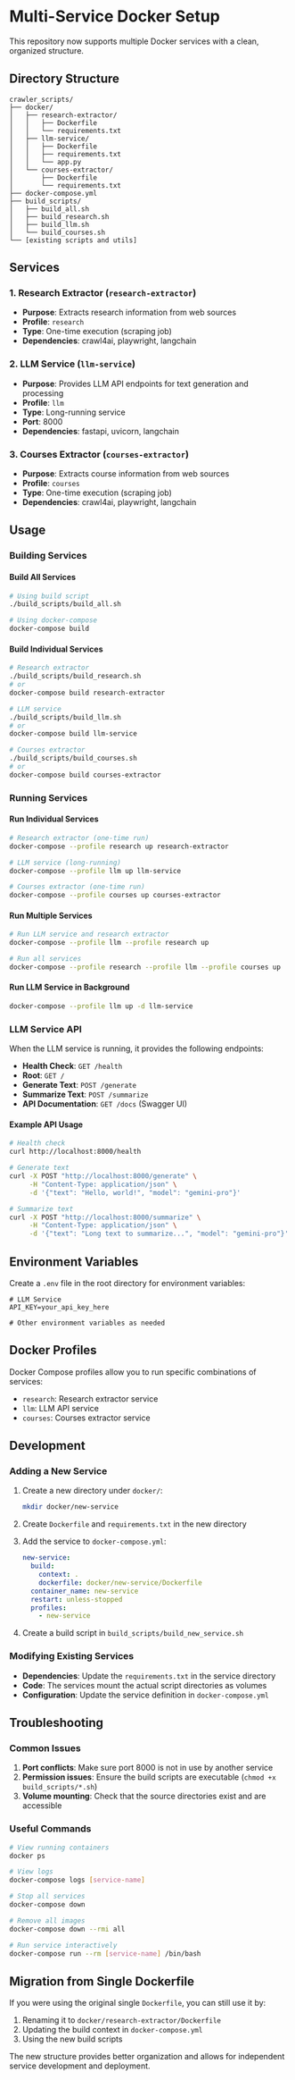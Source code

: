 # Multi-Service Docker Setup

This repository now supports multiple Docker services with a clean, organized structure.

## Directory Structure

```
crawler_scripts/
├── docker/
│   ├── research-extractor/
│   │   ├── Dockerfile
│   │   └── requirements.txt
│   ├── llm-service/
│   │   ├── Dockerfile
│   │   ├── requirements.txt
│   │   └── app.py
│   └── courses-extractor/
│       ├── Dockerfile
│       └── requirements.txt
├── docker-compose.yml
├── build_scripts/
│   ├── build_all.sh
│   ├── build_research.sh
│   ├── build_llm.sh
│   └── build_courses.sh
└── [existing scripts and utils]
```

## Services

### 1. Research Extractor (`research-extractor`)
- **Purpose**: Extracts research information from web sources
- **Profile**: `research`
- **Type**: One-time execution (scraping job)
- **Dependencies**: crawl4ai, playwright, langchain

### 2. LLM Service (`llm-service`)
- **Purpose**: Provides LLM API endpoints for text generation and processing
- **Profile**: `llm`
- **Type**: Long-running service
- **Port**: 8000
- **Dependencies**: fastapi, uvicorn, langchain

### 3. Courses Extractor (`courses-extractor`)
- **Purpose**: Extracts course information from web sources
- **Profile**: `courses`
- **Type**: One-time execution (scraping job)
- **Dependencies**: crawl4ai, playwright, langchain

## Usage

### Building Services

#### Build All Services
```bash
# Using build script
./build_scripts/build_all.sh

# Using docker-compose
docker-compose build
```

#### Build Individual Services
```bash
# Research extractor
./build_scripts/build_research.sh
# or
docker-compose build research-extractor

# LLM service
./build_scripts/build_llm.sh
# or
docker-compose build llm-service

# Courses extractor
./build_scripts/build_courses.sh
# or
docker-compose build courses-extractor
```

### Running Services

#### Run Individual Services
```bash
# Research extractor (one-time run)
docker-compose --profile research up research-extractor

# LLM service (long-running)
docker-compose --profile llm up llm-service

# Courses extractor (one-time run)
docker-compose --profile courses up courses-extractor
```

#### Run Multiple Services
```bash
# Run LLM service and research extractor
docker-compose --profile llm --profile research up

# Run all services
docker-compose --profile research --profile llm --profile courses up
```

#### Run LLM Service in Background
```bash
docker-compose --profile llm up -d llm-service
```

### LLM Service API

When the LLM service is running, it provides the following endpoints:

- **Health Check**: `GET /health`
- **Root**: `GET /`
- **Generate Text**: `POST /generate`
- **Summarize Text**: `POST /summarize`
- **API Documentation**: `GET /docs` (Swagger UI)

#### Example API Usage
```bash
# Health check
curl http://localhost:8000/health

# Generate text
curl -X POST "http://localhost:8000/generate" \
     -H "Content-Type: application/json" \
     -d '{"text": "Hello, world!", "model": "gemini-pro"}'

# Summarize text
curl -X POST "http://localhost:8000/summarize" \
     -H "Content-Type: application/json" \
     -d '{"text": "Long text to summarize...", "model": "gemini-pro"}'
```

## Environment Variables

Create a `.env` file in the root directory for environment variables:

```env
# LLM Service
API_KEY=your_api_key_here

# Other environment variables as needed
```

## Docker Profiles

Docker Compose profiles allow you to run specific combinations of services:

- `research`: Research extractor service
- `llm`: LLM API service
- `courses`: Courses extractor service

## Development

### Adding a New Service

1. Create a new directory under `docker/`:
   ```bash
   mkdir docker/new-service
   ```

2. Create `Dockerfile` and `requirements.txt` in the new directory

3. Add the service to `docker-compose.yml`:
   ```yaml
   new-service:
     build:
       context: .
       dockerfile: docker/new-service/Dockerfile
     container_name: new-service
     restart: unless-stopped
     profiles:
       - new-service
   ```

4. Create a build script in `build_scripts/build_new_service.sh`

### Modifying Existing Services

- **Dependencies**: Update the `requirements.txt` in the service directory
- **Code**: The services mount the actual script directories as volumes
- **Configuration**: Update the service definition in `docker-compose.yml`

## Troubleshooting

### Common Issues

1. **Port conflicts**: Make sure port 8000 is not in use by another service
2. **Permission issues**: Ensure the build scripts are executable (`chmod +x build_scripts/*.sh`)
3. **Volume mounting**: Check that the source directories exist and are accessible

### Useful Commands

```bash
# View running containers
docker ps

# View logs
docker-compose logs [service-name]

# Stop all services
docker-compose down

# Remove all images
docker-compose down --rmi all

# Run service interactively
docker-compose run --rm [service-name] /bin/bash
```

## Migration from Single Dockerfile

If you were using the original single `Dockerfile`, you can still use it by:

1. Renaming it to `docker/research-extractor/Dockerfile`
2. Updating the build context in `docker-compose.yml`
3. Using the new build scripts

The new structure provides better organization and allows for independent service development and deployment.
